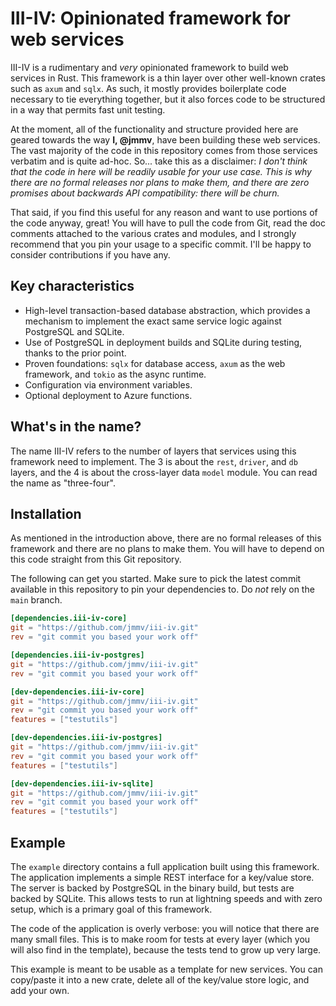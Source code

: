 # III-IV: Opinionated framework for web services

III-IV is a rudimentary and _very_ opinionated framework to build web services
in Rust.  This framework is a thin layer over other well-known crates such as
`axum` and `sqlx`.  As such, it mostly provides boilerplate code necessary to
tie everything together, but it also forces code to be structured in a way
that permits fast unit testing.

At the moment, all of the functionality and structure provided here are geared
towards the way **I, @jmmv**, have been building these web services.  The vast
majority of the code in this repository comes from those services verbatim and
is quite ad-hoc.  So... take this as a disclaimer: _I don't think that the
code in here will be readily usable for your use case.  This is why there are
no formal releases nor plans to make them, and there are zero promises about
backwards API compatibility: there will be churn._

That said, if you find this useful for any reason and want to use portions of
the code anyway, great!  You will have to pull the code from Git, read the doc
comments attached to the various crates and modules, and I strongly recommend
that you pin your usage to a specific commit.  I'll be happy to consider
contributions if you have any.

## Key characteristics

*   High-level transaction-based database abstraction, which provides a
    mechanism to implement the exact same service logic against PostgreSQL and
    SQLite.
*   Use of PostgreSQL in deployment builds and SQLite during testing, thanks to
    the prior point.
*   Proven foundations: `sqlx` for database access, `axum` as the web framework,
    and `tokio` as the async runtime.
*   Configuration via environment variables.
*   Optional deployment to Azure functions.

## What's in the name?

The name III-IV refers to the number of layers that services using this
framework need to implement.  The 3 is about the `rest`, `driver`, and `db`
layers, and the 4 is about the cross-layer data `model` module.  You can read
the name as "three-four".

## Installation

As mentioned in the introduction above, there are no formal releases of this
framework and there are no plans to make them.  You will have to depend on this
code straight from this Git repository.

The following can get you started.  Make sure to pick the latest commit
available in this repository to pin your dependencies to.  Do _not_ rely on
the `main` branch.

```toml
[dependencies.iii-iv-core]
git = "https://github.com/jmmv/iii-iv.git"
rev = "git commit you based your work off"

[dependencies.iii-iv-postgres]
git = "https://github.com/jmmv/iii-iv.git"
rev = "git commit you based your work off"

[dev-dependencies.iii-iv-core]
git = "https://github.com/jmmv/iii-iv.git"
rev = "git commit you based your work off"
features = ["testutils"]

[dev-dependencies.iii-iv-postgres]
git = "https://github.com/jmmv/iii-iv.git"
rev = "git commit you based your work off"
features = ["testutils"]

[dev-dependencies.iii-iv-sqlite]
git = "https://github.com/jmmv/iii-iv.git"
rev = "git commit you based your work off"
features = ["testutils"]
```

## Example

The `example` directory contains a full application built using this framework.
The application implements a simple REST interface for a key/value store.  The
server is backed by PostgreSQL in the binary build, but tests are backed by
SQLite.  This allows tests to run at lightning speeds and with zero setup, which
is a primary goal of this framework.

The code of the application is overly verbose: you will notice that there are
many small files.  This is to make room for tests at every layer (which you will
also find in the template), because the tests tend to grow up very large.

This example is meant to be usable as a template for new services.  You can
copy/paste it into a new crate, delete all of the key/value store logic, and
add your own.
